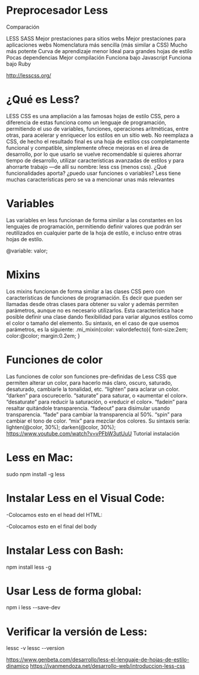 # Preprocesador Less

Comparación

LESS                                                SASS
Mejor prestaciones para sitios webs                 Mejor prestaciones para aplicaciones webs
Nomenclatura más sencilla (más similar a CSS)       Mucho más potente
Curva de aprendizaje menor                          Ideal para grandes hojas de estilo
Pocas dependencias                                  Mejor compilación
Funciona bajo Javascript                            Funciona bajo Ruby


http://lesscss.org/



# ¿Qué es Less?

LESS CSS es una ampliación a las famosas hojas de estilo CSS, pero a diferencia de estas funciona como un lenguaje de programación, permitiendo el uso de variables, funciones, operaciones aritméticas, entre otras, para acelerar y enriquecer los estilos en un sitio web. No reemplaza a CSS, de hecho el resultado final es una hoja de estilos css completamente funcional y compatible, simplemente ofrece mejoras en el área de desarrollo, por lo que usarlo se vuelve recomendable si quieres ahorrar tiempo de desarrollo, utilizar características avanzadas de estilos y para ahorrarte trabajo —de allí su nombre: less css (menos css).
¿Qué funcionalidades aporta? ¿puedo usar funciones o variables?
Less tiene muchas características pero se va a mencionar unas más relevantes

# Variables
Las variables en less funcionan de forma similar a las constantes en los lenguajes de programación, permitiendo definir valores que podrán ser reutilizados en cualquier parte de la hoja de estilo, e incluso entre otras hojas de estilo.

@variable: valor;
 
 
 
 
 
# Mixins
Los mixins funcionan de forma similar a las clases CSS pero con características de funciones de programación. Es decir que pueden ser llamadas desde otras clases para obtener su valor y además permiten parámetros, aunque no es necesario utilizarlos. Esta característica  hace posible definir una clase dando flexibilidad para variar algunos estilos como el color o tamaño del elemento. Su sintaxis, en el caso de que usemos parámetros,  es la siguiente:
.mi_mixin(color: valordefecto){
 font-size:2em;
  color:@color;
  margin:0.2em;
}

# Funciones de color

Las funciones de color son funciones pre-definidas de Less CSS que permiten alterar un color, para hacerlo más claro, oscuro, saturado, desaturado, cambiarle la tonalidad, etc.
“lighten” para aclarar un color.
“darken” para oscurecerlo.
“saturate” para saturar, o «aumentar el color».
“desaturate” para reducir la saturación, o «reducir el color».
“fadein” para resaltar quitándole transparencia.
“fadeout” para disimular usando transparencia.
“fade” para cambiar la transparencia al 50%.
“spin” para cambiar el tono de color.
“mix” para mezclar dos colores.
Su sintaxis sería:    lighten(@color, 30%);  darken(@color, 30%);
https://www.youtube.com/watch?v=vPFbW3utUuU Tutorial instalación

# Less en Mac:
sudo npm install -g less

# Instalar Less en el Visual Code:

-Colocamos esto en el head del HTML:
   <link rel="stylesheet/less" type="text/css" href="styles.less"/>

-Colocamos esto en el final del body
   <script src="//cdn.jsdelivr.net/npm/less@3.13"></script>

# Instalar Less con Bash:
npm install less -g

# Usar Less de forma global:
npm i less --save-dev

# Verificar la versión de Less:
lessc -v
lessc --version







https://www.genbeta.com/desarrollo/less-el-lenguaje-de-hojas-de-estilo-dinamico
https://ivanmendoza.net/desarrollo-web/introduccion-less-css


